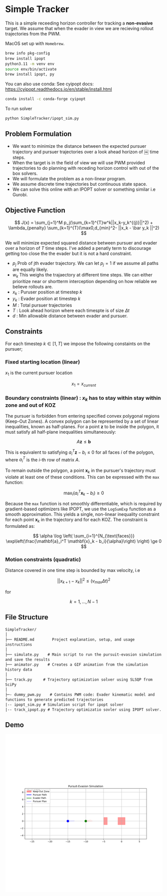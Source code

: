 # Simple Tracker

This is a simple receeding horizon controller for tracking a **non-evasive** target. We assume that when the evader in view we are recieving rollout trajectories from the PWM. 


MacOS set up with `Homebrew`.
```bash
brew info pkg-config        
brew install ipopt
python3.11 -m venv env
source env/bin/activate
brew install ipopt, py
```

You can also use conda: See cyipopt docs: https://cyipopt.readthedocs.io/en/stable/install.html
```bash
conda install -c conda-forge cyipopt
```

To run solver

```bash
python SimpleTracker/ipopt_sim.py
```

## Problem Formulation

- We want to minimize the distance between the expected pursuer trajectory and pursuer trajectories over a look ahead horizon of ￼ time steps.
- When the target is in the field of view we will use PWM provided trajectories to do planning with receding horizon control with out of the box solvers. 
- We will formulate the problem as a non-linear program. 
- We assume discrete time trajectories but continuous state space. 
- We can solve this online with an IPOPT solver or something similar i.e Gurobi. 

## Objective Function

$$
J(x) = \sum_{j=1}^M p_j(\sum_{k=1}^{T}w^k||x_k-y_k^{(j)}||^2) + \lambda_{penalty} \sum_{k=1}^{T}(\max0,d_{min}^2- ||x_k - \bar y_k ||^2)
$$


We will minimize expected squared distance between pursuer and evader over a horizon of $T$ time steps. I've added a penatly term to discourage getting too close the the evader but it is not a hard constraint.


- $p_j$ Prob of jth evader trajectory. We can let $p_j=1$  if we assume all paths are equally likely. 
- $w_k$ This weighs the trajaectory at different time steps. We can either prioritize near or shortterm interception depending on how reliable we believe rollouts are.
- $x_k$ : Puruser position at timestep $k$
- $y_k$ : Evader position at timestep $k$
- $M$ : Total pursuer trajectories
- $T$ : Look ahead horizon where each timespte is of size $\Delta t$
- $d$ : Min allowable distance between evader and pursuer. 

## Constraints

For each timestep $k \in [1,T]$ we impose the following constaints on the pursuer;

### Fixed starting location (linear)

$x_1$ is the current pursuer location

$$
x_1 = x_{current}
$$

### Boundary constraints (linear) : $x_k$ has to stay within stay within zone and out of KOZ

The pursuer is forbidden from entering specified convex polygonal regions (Keep-Out Zones). A convex polygon can be represented by a set of linear inequalities, known as half-planes. For a point $\mathbf{z}$ to be inside the polygon, it must satisfy all half-plane inequalities simultaneously:

$$ A\mathbf{z} \le \mathbf{b} $$

This is equivalent to satisfying $a_i^T \mathbf{z} - b_i \le 0$ for all faces $i$ of the polygon, where $a_i^T$ is the $i$-th row of matrix $A$.

To remain outside the polygon, a point $\mathbf{x}_k$ in the pursuer's trajectory must violate at least one of these conditions. This can be expressed with the `max` function:

$$ \max_{i} (a_i^T \mathbf{x}_k - b_i) \ge 0 $$

Because the `max` function is not smoothly differentiable, which is required by gradient-based optimizers like IPOPT, we use the `LogSumExp` function as a smooth approximation. This yields a single, non-linear inequality constraint for each point $\mathbf{x}_k$ in the trajectory and for each KOZ. The constraint is formulated as:

$$
\alpha \log \left( \sum_{i=1}^{N_{\text{faces}}} \exp\left(\frac{\mathbf{a}_i^T \mathbf{x}_k - b_i}{\alpha}\right) \right) \ge 0
$$


### Motion constraints (quadratic) 

Distance covered in one time step is bounded by max velocity, i.e 

$$||x_{k+1} - x_k||^2 \le (v_{max}\Delta t)^2$$ 

for 

$$k = 1 ,..., N-1$$


## File Structure

```
SimpleTracker/
│
├── README.md        Project explanation, setup, and usage instructions
│
├── simulate.py    # Main script to run the pursuit-evasion simulation and save the results
├── animator.py    # Creates a GIF animation from the simulation history data
│
├── track.py     # Trajectory optimization solver using SLSQP from SciPy
│
├─- dummy_pwm.py    # Contains PWM code: Evader kinematic model and functions to generate predicted trajectories
|-- ipopt_sim.py # Simulation script for ipopt solver
|-- track_ipopt.py # Trajectory optimizatio sovler using IPOPT solver. 
```

## Demo 

![assets/pursuit_with_hybrid_constraints.gif](assets/pursuit_with_hybrid_constraints.gif)

